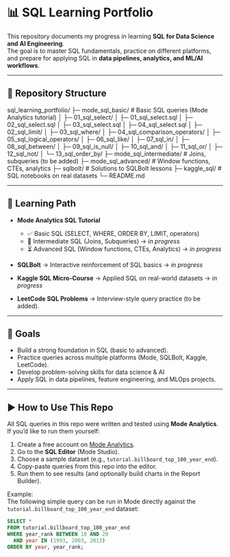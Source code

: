 # 📊 SQL Learning Portfolio

This repository documents my progress in learning **SQL for Data Science and AI Engineering**.  
The goal is to master SQL fundamentals, practice on different platforms, and prepare for applying SQL in **data pipelines, analytics, and ML/AI workflows**.

---

## 📂 Repository Structure

sql_learning_portfolio/
├─ mode_sql_basic/                 # Basic SQL queries (Mode Analytics tutorial)
│  ├─ 01_sql_select/
│  ├─ 01_sql_select.sql
│  ├─ 02_sql_select.sql
│  ├─ 03_sql_select.sql
│  ├─ 04_sql_select.sql
│  ├─ 02_sql_limit/
│  ├─ 03_sql_where/
│  ├─ 04_sql_comparison_operators/
│  ├─ 05_sql_logical_operators/
│  ├─ 06_sql_like/
│  ├─ 07_sql_in/
│  ├─ 08_sql_between/
│  ├─ 09_sql_is_null/
│  ├─ 10_sql_and/
│  ├─ 11_sql_or/
│  ├─ 12_sql_not/
│  └─ 13_sql_order_by/
├─ mode_sql_intermediate/          # Joins, subqueries (to be added)
├─ mode_sql_advanced/              # Window functions, CTEs, analytics
├─ sqlbolt/                        # Solutions to SQLBolt lessons
├─ kaggle_sql/                     # SQL notebooks on real datasets
└─ README.md


---

## 🚀 Learning Path

- **Mode Analytics SQL Tutorial**
  - ✅ Basic SQL (SELECT, WHERE, ORDER BY, LIMIT, operators)
  - 🔄 Intermediate SQL (Joins, Subqueries) → *in progress*
  - ⏳ Advanced SQL (Window functions, CTEs, Analytics) → *in progress*

- **SQLBolt** → Interactive reinforcement of SQL basics → *in progress*
- **Kaggle SQL Micro-Course** → Applied SQL on real-world datasets → *in progress* 
- **LeetCode SQL Problems** → Interview-style query practice (to be added).  

---

## 🎯 Goals

- Build a strong foundation in SQL (basic to advanced).
- Practice queries across multiple platforms (Mode, SQLBolt, Kaggle, LeetCode).
- Develop problem-solving skills for data science & AI 
- Apply SQL in data pipelines, feature engineering, and MLOps projects.

---

## ▶️ How to Use This Repo

All SQL queries in this repo were written and tested using **Mode Analytics**.  
If you’d like to run them yourself:

1. Create a free account on [Mode Analytics](https://mode.com/).
2. Go to the **SQL Editor** (Mode Studio).
3. Choose a sample dataset (e.g., `tutorial.billboard_top_100_year_end`).
4. Copy-paste queries from this repo into the editor.
5. Run them to see results (and optionally build charts in the Report Builder).

Example:  
The following simple query can be run in Mode directly against the `tutorial.billboard_top_100_year_end` dataset:

```sql
SELECT *
FROM tutorial.billboard_top_100_year_end
WHERE year_rank BETWEEN 10 AND 20
  AND year IN (1993, 2003, 2013)
ORDER BY year, year_rank;



